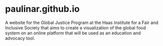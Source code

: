 paulinar.github.io
==================

A website for the Global Justice Program at the Haas Institute for a Fair and Inclusive Society that aims to create a visualization of the global food system on an online platform that will be used as an education and advocacy tool.